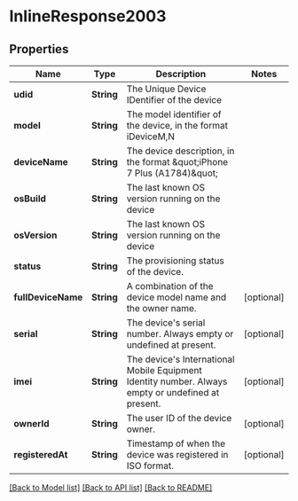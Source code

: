 # InlineResponse2003

## Properties
Name | Type | Description | Notes
------------ | ------------- | ------------- | -------------
**udid** | **String** | The Unique Device IDentifier of the device | 
**model** | **String** | The model identifier of the device, in the format iDeviceM,N | 
**deviceName** | **String** | The device description, in the format \&quot;iPhone 7 Plus (A1784)\&quot; | 
**osBuild** | **String** | The last known OS version running on the device | 
**osVersion** | **String** | The last known OS version running on the device | 
**status** | **String** | The provisioning status of the device. | 
**fullDeviceName** | **String** | A combination of the device model name and the owner name. | [optional] 
**serial** | **String** | The device&#39;s serial number. Always empty or undefined at present. | [optional] 
**imei** | **String** | The device&#39;s International Mobile Equipment Identity number. Always empty or undefined at present. | [optional] 
**ownerId** | **String** | The user ID of the device owner. | [optional] 
**registeredAt** | **String** | Timestamp of when the device was registered in ISO format. | [optional] 

[[Back to Model list]](../README.md#documentation-for-models) [[Back to API list]](../README.md#documentation-for-api-endpoints) [[Back to README]](../README.md)


